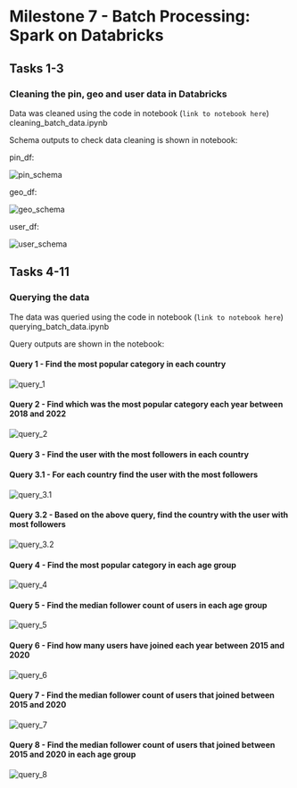 # Milestone 7 - Batch Processing: Spark on Databricks

## Tasks 1-3
### Cleaning the pin, geo and user data in Databricks

Data was cleaned using the code in notebook
(```link to notebook here```) cleaning_batch_data.ipynb

Schema outputs to check data cleaning is shown in notebook:

pin_df:

![pin_schema](screenshots/m7/schema/schema_pin.png)

geo_df:

![geo_schema](screenshots/m7/schema/schema_geo.png)

user_df:

![user_schema](screenshots/m7/schema/schema_user.png)


## Tasks 4-11
### Querying the data

The data was queried using the code in notebook
(```link to notebook here```) querying_batch_data.ipynb

Query outputs are shown in the notebook:

####  Query 1 - Find the most popular category in each country

![query_1](screenshots/m7/queries/1.png)


####  Query 2 - Find which was the most popular category each year between 2018 and 2022

![query_2](screenshots/m7/queries/2.png)


####  Query 3 - Find the user with the most followers in each country

####  Query 3.1 - For each country find the user with the most followers

![query_3.1](screenshots/m7/queries/3.1.png)


####  Query 3.2 - Based on the above query, find the country with the user with most followers

![query_3.2](screenshots/m7/queries/3.2.png)


####  Query 4 - Find the most popular category in each age group

![query_4](screenshots/m7/queries/4.png)


####  Query 5 - Find the median follower count of users in each age group

![query_5](screenshots/m7/queries/5.png)


####  Query 6 - Find how many users have joined each year between 2015 and 2020

![query_6](screenshots/m7/queries/6.png)


####  Query 7 - Find the median follower count of users that joined between 2015 and 2020

![query_7](screenshots/m7/queries/7.png)


####  Query 8 - Find the median follower count of users that joined between 2015 and 2020 in each age group

![query_8](screenshots/m7/queries/8.png)



